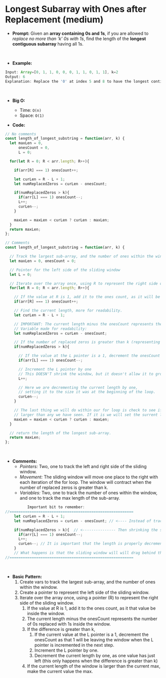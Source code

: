 # Longest Subarray with Ones after Replacement (medium)

- **Prompt:** Given an **array containing 0s and 1s**, if you are allowed to *replace no more than ‘k’ 0s with 1s*, find the length of the **longest contiguous subarray** having all 1s.
<br>

- **Example:**

```js
Input: Array=[0, 1, 1, 0, 0, 0, 1, 1, 0, 1, 1], k=2
Output: 6
Explanation: Replace the '0' at index 5 and 8 to have the longest contiguous subarray of 1s having length 6.
```
<br>

- **Big O:**
  - Time: `O(n)`
  - Space: `O(1)`

- **Code:**

```js
// No comments
const length_of_longest_substring = function(arr, k) {
  let maxLen = 0, 
      onesCount = 0, 
      L = 0;

  for(let R = 0; R < arr.length; R++){

    if(arr[R] === 1) onesCount++;

    let curLen = R - L + 1;
    let numReplacedZeros = curLen - onesCount;

    if(numReplacedZeros > k){
      if(arr[L] === 1) onesCount--;
      L++;
      curLen--;
    }

    maxLen = maxLen < curLen ? curLen : maxLen;
  }
  return maxLen;
};

// Comments
const length_of_longest_substring = function(arr, k) {

  // Track the largest sub-array, and the number of ones within the window
  let maxLen = 0, onesCount = 0;

  // Pointer for the left side of the sliding window
  let L = 0;

  // Iterate over the array once, using R to represent the right side of the sliding window.
  for(let R = 0; R < arr.length; R++){

    // If the value at R is 1, add it to the ones count, as it will be entering the window.
    if(arr[R] === 1) onesCount++;

    // Find the current length, more for readability.
    let curLen = R - L + 1;

    // IMPORTANT: The current length minus the onesCount represents the number of 0's replaced with ones.
    // Variable made for readability:
    let numReplacedZeros = curLen - onesCount;

    // If the number of replaced zeros is greater than k (representing the number of zeros we are allowed to skip).
    if(numReplacedZeros > k){

      // If the value at the L pointer is a 1, decrement the onesCount as that one will be leaving the window.
      if(arr[L] === 1) onesCount--;

      // Increment the L pointer by one
      // This DOESN'T shrink the window, but it doesn't allow it to grow!
      L++;

      // Here we are decrementing the current length by one, 
      // setting it to the size it was at the beginning of the loop.
      curLen--;
    }

    // The last thing we will do within our for loop is check to see if the length of the sub-array is 
    // larger than any we have seen. If it is we will set the surrent length to be the largest.
    maxLen = maxLen < curLen ? curLen : maxLen;
  }

  // return the length of the longest sub-array.
  return maxLen;
};
```

<br>

- **Comments:**
  - *Pointers:* Two, one to track the left and right side of the sliding window.
  - *Movement:* The sliding window will move one place to the right with each iteration of the for loop. The window will contract when the number of replaced zeros is greater than k.
  - *Variables:* Two, one to track the number of ones within the window, and one to track the max length of the sub-array.

```js
          Important bit to remember:
//========================================================
    let curLen = R - L + 1;
    let numReplacedZeros = curLen - onesCount; // <---- Instead of tracking the replacements (zeros in this case), you track the correct values (ones), then you find the count of the incorrect values in the sub-array by *subtracting* the correct values from the sub-arrays length

    if(numReplacedZeros > k){  // <--------------- Then shrinking the sub-arrays length if the conditions are exceeded
      if(arr[L] === 1) onesCount--;
      L++;
      curLen--; // It is important that the length is properly decremented after the left pointer is moved forward.
    }
    // What happens is that the sliding window will will drag behind the R pointer, only ever increasing when a larger correct sub-string is found.
//========================================================
```
<br>

- **Basic Pattern:**
  1. Create vars to track the largest sub-array, and the number of ones within the window.
  2. Create a pointer to represent the left side of the sliding window.
  3. Iterate over the array once, using a pointer (R) to represent the right side of the sliding window.
     1. If the value at R is 1, add it to the ones count, as it that value be inside the window.
     2. The current length minus the onesCount represents the number of 0s replaced with 1s inside the window.
     3. If the difference is greater than k,
        1. If the current value at the L pointer is a 1, decrement the onesCount as that 1 will be leaving the window when the L pointer is incremented in the next step.
        2. Increment the L pointer by one.
        3. Decrement the current length by one, as one value has just left (this only happens when the difference is greater than k)
     4. If the current length of the window is larger than the current max, make the current value the max.


